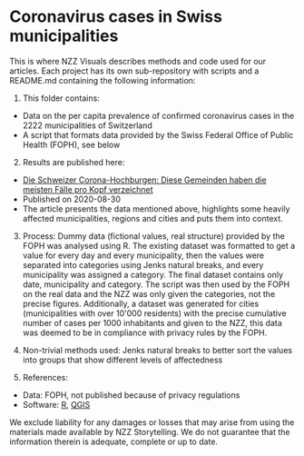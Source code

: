 # Coronavirus cases in Swiss municipalities

This is where NZZ Visuals describes methods and code used for our articles. 
Each project has its own sub-repository with scripts and a README.md containing the following information:

1. This folder contains: 
 * Data on the per capita prevalence of confirmed coronavirus cases in the 2222 municipalities of Switzerland
 * A script that formats data provided by the Swiss Federal Office of Public Health (FOPH), see below

2. Results are published here:
  * [Die Schweizer Corona-Hochburgen: Diese Gemeinden haben die meisten Fälle pro Kopf verzeichnet](https://www.nzz.ch/ld.1564581)
  * Published on 2020-08-30
  * The article presents the data mentioned above, highlights some heavily affected municipalities, regions and cities and puts them into context.
  
3. Process: Dummy data (fictional values, real structure) provided by the FOPH was analysed using R. The existing dataset was formatted to get a value for every day and every municipality, then the values were separated into categories using Jenks natural breaks, and every municipality was assigned a category. The final dataset contains only date, municipality and category. The script was then used by the FOPH on the real data and the NZZ was only given the categories, not the precise figures. Additionally, a dataset was generated for cities (municipalities with over 10'000 residents) with the precise cumulative number of cases per 1000 inhabitants and given to the NZZ, this data was deemed to be in compliance with privacy rules by the FOPH.

4. Non-trivial methods used: Jenks natural breaks to better sort the values into groups that show different levels of affectedness 

6. References:
  * Data: FOPH, not published because of privacy regulations
  * Software: [R](http://www.R-project.org), [QGIS](http://www.qgis.org)

We exclude liability for any damages or losses that may arise from using the materials made available by NZZ Storytelling. We do not guarantee that the information therein is adequate, complete or up to date.
